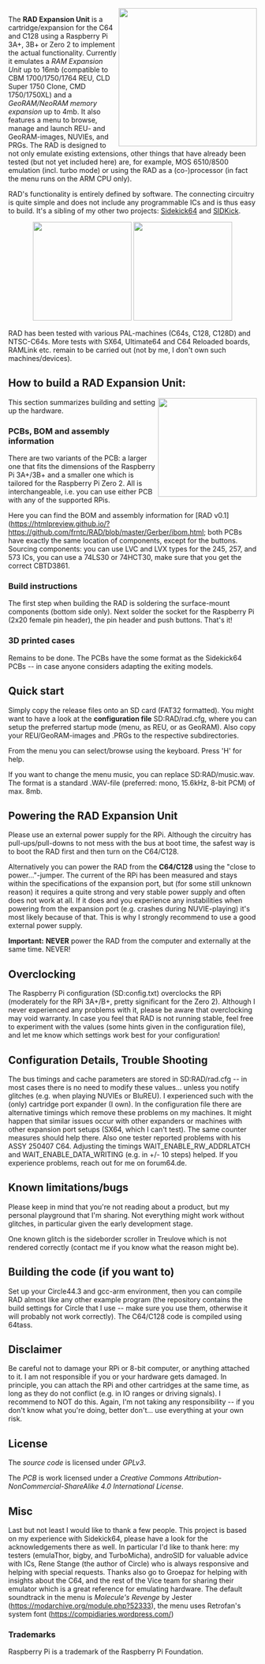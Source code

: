 
<img  align="right"  width="280"  src="https://raw.githubusercontent.com/frntc/Sidekick64/main/Images/rad_logo.jpg">
  

The **RAD Expansion Unit** is a cartridge/expansion for the C64 and C128 using a Raspberry Pi 3A+, 3B+ or Zero 2 to implement the actual functionality. Currently it emulates a *RAM Expansion Unit* up to 16mb (compatible to CBM 1700/1750/1764 REU, CLD Super 1750 Clone, CMD 1750/1750XL) and a *GeoRAM/NeoRAM memory expansion* up to 4mb. It also features a menu to browse, manage and launch REU- and GeoRAM-images, NUVIEs, and PRGs. The RAD is designed to not only emulate existing extensions, other things that have already been tested (but not yet included here) are, for example, MOS 6510/8500 emulation (incl. turbo mode) or using the RAD as a (co-)processor (in fact the menu runs on the ARM CPU only).

  

RAD's functionality is entirely defined by software. The connecting circuitry is quite simple and does not include any programmable ICs and is thus easy to build. It's a sibling of my other two projects: [Sidekick64](https://github.com/frntc/Sidekick64) and [SIDKick](https://github.com/frntc/SIDKick).

  

<p  align="center"  font-size:  30px;>

  

<img  src="https://raw.githubusercontent.com/frntc/RAD/main/Images/rad_menu.jpg"  height="200">

<img  src="https://raw.githubusercontent.com/frntc/RAD/main/Images/rad_cartridge.jpg"  height="200">

  

</p>

  

RAD has been tested with various PAL-machines (C64s, C128, C128D) and NTSC-C64s. More tests with SX64, Ultimate64 and C64 Reloaded boards, RAMLink etc. remain to be carried out (not by me, I don't own such machines/devices).

  

## How to build a RAD Expansion Unit:

  

<img  align="right"  src="https://raw.githubusercontent.com/frntc/RAD/main/Images/rad_render.jpg"  height="200">

  

This section summarizes building and setting up the hardware.

  

  

### PCBs, BOM and assembly information

  

There are two variants of the PCB: a larger one that fits the dimensions of the Raspberry Pi 3A+/3B+ and a smaller one which is tailored for the Raspberry Pi Zero 2. All is interchangeable, i.e. you can use either PCB with any of the supported RPis.

  

Here you can find the BOM and assembly information for [RAD v0.1](https://htmlpreview.github.io/?https://github.com/frntc/RAD/blob/master/Gerber/ibom.html; both PCBs have exactly the same location of components, except for the buttons. Sourcing components: you can use LVC and LVX types for the 245, 257, and 573 ICs, you can use a 74LS30 or 74HCT30, make sure that you get the correct CBTD3861.

  

### Build instructions

The first step when building the RAD is soldering the surface-mount components (bottom side only). Next solder the socket for the Raspberry Pi (2x20 female pin header), the pin header and push buttons. That's it!

  

### 3D printed cases

Remains to be done. The PCBs have the some format as the Sidekick64 PCBs -- in case anyone considers adapting the exiting models.

  

## Quick start

Simply copy the release files  onto an SD card (FAT32 formatted). You might want to have a look at the **configuration file** SD:RAD/rad.cfg, where you can setup the preferred startup mode (menu, as REU, or as GeoRAM). Also copy your REU/GeoRAM-images and .PRGs to the respective subdirectories.

  

From the menu you can select/browse using the keyboard. Press 'H' for help.

  

If you want to change the menu music, you can replace SD:RAD/music.wav. The format is a standard .WAV-file (preferred: mono, 15.6kHz, 8-bit PCM) of max. 8mb.

  

## Powering the RAD Expansion Unit

Please use an external power supply for the RPi. Although the circuitry has pull-ups/pull-downs to not mess with the bus at boot time, the safest way is to boot the RAD first and then turn on the C64/C128.

  

Alternatively you can power the RAD from the **C64/C128** using the "close to power..."-jumper. The current of the RPi has been measured and stays within the specifications of the expansion port, but (for some still unknown reason) it requires a quite strong and very stable power supply and often does not work at all. If it does and you experience any instabilities when powering from the expansion port (e.g. crashes during NUVIE-playing) it's most likely because of that. This is why I strongly recommend to use a good external power supply.

  

**Important:**  **NEVER** power the RAD from the computer and externally at the same time. NEVER!

  

## Overclocking

The Raspberry Pi configuration (SD:config.txt) overclocks the RPi (moderately for the RPi 3A+/B+, pretty significant for the Zero 2). Although I never experienced any problems with it, please be aware that overclocking may void warranty. In case you feel that RAD is not running stable, feel free to experiment with the values (some hints given in the configuration file), and let me know which settings work best for your configuration!

## Configuration Details, Trouble Shooting

The bus timings and cache parameters are stored in SD:RAD/rad.cfg -- in most cases there is no need to modify these values... unless you notify glitches (e.g. when playing NUVIEs or BluREU). I experienced such with the (only) cartridge port expander (I own). In the configuration file there are alternative timings which remove these problems on my machines. It might happen that similar issues occur with other expanders or machines with other expansion port setups (SX64, which I can't test). The same counter measures should help there. Also one tester reported problems with his ASSY 250407 C64. Adjusting the timings WAIT_ENABLE_RW_ADDRLATCH and WAIT_ENABLE_DATA_WRITING (e.g. in +/- 10 steps) helped. If you experience problems, reach out for me on forum64.de.

  
  

## Known limitations/bugs

Please keep in mind that you're not reading about a product, but my personal playground that I'm sharing. Not everything might work without glitches, in particular given the early development stage. 

One known glitch is the sideborder scroller in Treulove which is not rendered correctly (contact me if you know what the reason might be).
  

## Building the code (if you want to)

Set up your Circle44.3 and gcc-arm environment, then you can compile RAD almost like any other example program (the repository contains the build settings for Circle that I use -- make sure you use them, otherwise it will probably not work correctly). The C64/C128 code is compiled using 64tass.

  

## Disclaimer

Be careful not to damage your RPi or 8-bit computer, or anything attached to it. I am not responsible if you or your hardware gets damaged. In principle, you can attach the RPi and other cartridges at the same time, as long as they do not conflict (e.g. in IO ranges or driving signals). I recommend to NOT do this. Again, I'm not taking any responsibility -- if you don't know what you're doing, better don't... use everything at your own risk.

  

  

## License

The *source code* is licensed under *GPLv3*.

The *PCB* is work licensed under a *Creative Commons Attribution-NonCommercial-ShareAlike 4.0 International License*.

  

## Misc

Last but not least I would like to thank a few people. This project is based on my experience with Sidekick64, please have a look for the acknowledgements there as well. In particular I'd like to thank here: my testers (emulaThor, bigby, and TurboMicha), androSID for valuable advice with ICs, Rene Stange (the author of Circle) who is always responsive and helping with special requests. Thanks also go to Groepaz for helping with insights about the C64, and the rest of the Vice team for sharing their emulator which is a great reference for emulating hardware. The default soundtrack in the menu is *Molecule's Revenge* by Jester (https://modarchive.org/module.php?52333), the menu uses Retrofan's system font (https://compidiaries.wordpress.com/)

  

### Trademarks

Raspberry Pi is a trademark of the Raspberry Pi Foundation.
